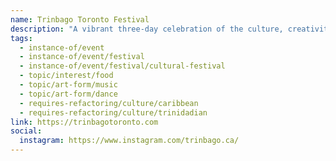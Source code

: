 ```yaml
---
name: Trinbago Toronto Festival
description: "A vibrant three-day celebration of the culture, creativity and community of Trinidad and Tobago and the wider Caribbean. Held annually since 2022, the festival draws thousands of attendees to experience the rich and dynamic spirit of the Caribbean through music, food, art and storytelling. Produced by the Caribbean Scholarship Foundation, proceeds support scholarship and mentorship programs."
tags:
  - instance-of/event
  - instance-of/event/festival
  - instance-of/event/festival/cultural-festival
  - topic/interest/food
  - topic/art-form/music
  - topic/art-form/dance
  - requires-refactoring/culture/caribbean
  - requires-refactoring/culture/trinidadian
link: https://trinbagotoronto.com
social:
  instagram: https://www.instagram.com/trinbago.ca/
---
```

